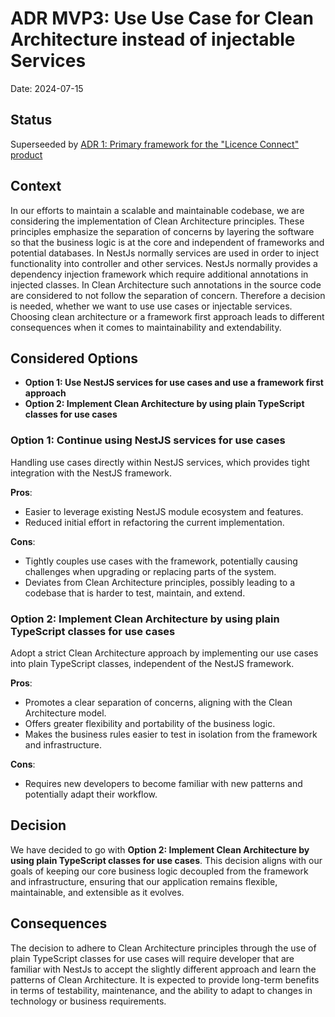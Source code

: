 # ADR MVP3: Use Use Case for Clean Architecture instead of injectable Services

Date: 2024-07-15

## Status

Superseeded by [ADR 1: Primary framework for the "Licence Connect" product](../0001-framework-product.md)

## Context

In our efforts to maintain a scalable and maintainable codebase, we are considering the implementation of Clean
Architecture principles.
These principles emphasize the separation of concerns by layering the software so that the business logic is at the core
and independent of frameworks and potential databases.
In NestJs normally services are used in order to inject functionality into controller and other services.
NestJs normally provides a dependency injection framework which require additional annotations in injected classes.
In Clean Architecture such annotations in the source code are considered to not follow the separation of concern.
Therefore a decision is needed, whether we want to use use cases or injectable services.
Choosing clean architecture or a framework first approach leads to different consequences when it comes to
maintainability and extendability.

## Considered Options

- **Option 1: Use NestJS services for use cases and use a framework first approach**
- **Option 2: Implement Clean Architecture by using plain TypeScript classes for use cases**

### Option 1: Continue using NestJS services for use cases

Handling use cases directly within NestJS services, which provides tight integration with the NestJS framework.

**Pros**:

- Easier to leverage existing NestJS module ecosystem and features.
- Reduced initial effort in refactoring the current implementation.

**Cons**:

- Tightly couples use cases with the framework, potentially causing challenges when upgrading or replacing parts of the
  system.
- Deviates from Clean Architecture principles, possibly leading to a codebase that is harder to test, maintain, and
  extend.

### Option 2: Implement Clean Architecture by using plain TypeScript classes for use cases

Adopt a strict Clean Architecture approach by implementing our use cases into plain TypeScript classes, independent of
the NestJS framework.

**Pros**:

- Promotes a clear separation of concerns, aligning with the Clean Architecture model.
- Offers greater flexibility and portability of the business logic.
- Makes the business rules easier to test in isolation from the framework and infrastructure.

**Cons**:

- Requires new developers to become familiar with new patterns and potentially adapt their workflow.

## Decision

We have decided to go with **Option 2: Implement Clean Architecture by using plain TypeScript classes for use cases**.
This decision aligns with our goals of keeping our core business logic decoupled from the framework and infrastructure,
ensuring that our application remains flexible, maintainable, and extensible as it evolves.

## Consequences

The decision to adhere to Clean Architecture principles through the use of plain TypeScript classes for use cases will
require developer that are familiar with NestJs to accept the slightly different approach and learn the patterns of
Clean Architecture.
It is expected to provide long-term benefits in terms of testability, maintenance, and the ability to adapt to changes
in technology or business requirements.
